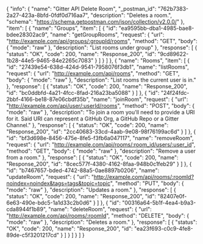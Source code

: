 {
  "info": {
    "name": "Gitter API Delete Room",
    "_postman_id": "762b7383-2a27-423a-8bfd-0fdf0d716aa7",
    "description": "Deletes a room.",
    "schema": "https://schema.getpostman.com/json/collection/v2.0.0/"
  },
  "item": [
    {
      "name": "Groups",
      "item": [
        {
          "id": "ea9595bb-dba1-4985-bae8-bdee28302ac9",
          "name": "getGroupRooms",
          "request": {
            "url": "http://example.com/api/groups/:groupId/rooms",
            "method": "GET",
            "body": {
              "mode": "raw"
            },
            "description": "List rooms under group"
          },
          "response": [
            {
              "status": "OK",
              "code": 200,
              "name": "Response_200",
              "id": "9cd89622-1b28-44e5-9465-84e2265c7083"
            }
          ]
        }
      ]
    },
    {
      "name": "Rooms",
      "item": [
        {
          "id": "27439e54-638d-424d-9541-7958076f3db1",
          "name": "listRooms",
          "request": {
            "url": "http://example.com/api/rooms",
            "method": "GET",
            "body": {
              "mode": "raw"
            },
            "description": "List rooms the current user is in."
          },
          "response": [
            {
              "status": "OK",
              "code": 200,
              "name": "Response_200",
              "id": "bc0ddbfd-4a21-4fcc-8fad-216a23ba5088"
            }
          ]
        },
        {
          "id": "24f24fdc-2bbf-4166-be18-87e06cbdf35b",
          "name": "joinRoom",
          "request": {
            "url": "http://example.com/api/user/:userId/rooms",
            "method": "POST",
            "body": {
              "mode": "raw"
            },
            "description": "To join a room you'll need to provide a URI for it. Said URI can represent a GitHub Org, a GitHub Repo or a Gitter Channel."
          },
          "response": [
            {
              "status": "OK",
              "code": 200,
              "name": "Response_200",
              "id": "2cc40683-33cd-4aab-9e08-98f76199ac6d"
            }
          ]
        },
        {
          "id": "bf3d698e-8456-475e-8fe5-f3fb6a047117",
          "name": "removeRoom",
          "request": {
            "url": "http://example.com/api/rooms/:room_id/users/:user_id",
            "method": "GET",
            "body": {
              "mode": "raw"
            },
            "description": "Remove a user from a room."
          },
          "response": [
            {
              "status": "OK",
              "code": 200,
              "name": "Response_200",
              "id": "8cec577f-4380-4162-8faa-948b0c1feb29"
            }
          ]
        },
        {
          "id": "b7467657-bded-4742-88a5-0ae8897b0206",
          "name": "updateRoom",
          "request": {
            "url": "http://example.com/api/rooms/:roomId?noindex=noindex&tags=tags&topic=topic",
            "method": "PUT",
            "body": {
              "mode": "raw"
            },
            "description": "Updates a room."
          },
          "response": [
            {
              "status": "OK",
              "code": 200,
              "name": "Response_200",
              "id": "82407e0f-6e63-490e-bdc5-1a1d33c2b0d6"
            }
          ]
        },
        {
          "id": "00316a64-5b1f-4ea4-b9a3-cda8944f1b89",
          "name": "deleteRoom",
          "request": {
            "url": "http://example.com/api/rooms/:roomId",
            "method": "DELETE",
            "body": {
              "mode": "raw"
            },
            "description": "Deletes a room."
          },
          "response": [
            {
              "status": "OK",
              "code": 200,
              "name": "Response_200",
              "id": "ea23f693-c0c9-4fe8-89de-c5f3201217cd"
            }
          ]
        }
      ]
    }
  ]
}
